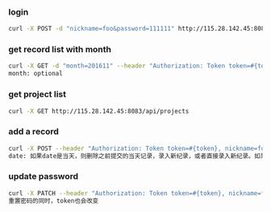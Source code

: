 ### login
```bash
curl -X POST -d "nickname=foo&password=111111" http://115.28.142.45:8083/api/login
```
### get record list with month
```bash
curl -X GET -d "month=201611" --header "Authorization: Token token=#{token}, nickname=foo" http://115.28.142.45:8083/api/records/list_with_month
month: optional
```
### get project list
```bash
curl -X GET http://115.28.142.45:8083/api/projects
```
### add a record
```bash
curl -X POST --header "Authorization: Token token=#{token}, nickname=foo" -d "project_ids=1,2&date=2016-11-01" http://115.28.142.45:8083/api/records
date: 如果date是当天，则删除之前提交的当天记录，录入新纪录，或者直接录入新纪录。如果是未来，则返回错误信息。如果是过去，如果当天已经有纪录，则无法添加新纪录，如果当天没有纪录，则可以添加新纪录。
```
### update password
```bash
curl -X PATCH --header "Authorization: Token token=#{token}, nickname=foo" -d "password=222222" http://115.28.142.45:8083/api/users/update_password
重置密码的同时，token也会改变
```